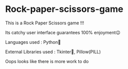 # Rock-paper-scissors-game

This is a Rock Paper Scissors game !!!

Its catchy user interface guarantees 100% enjoyment😉

Languages used :
Python🐍

External Libraries used :
Tkinter📑, Pillow(PILL)

Oops looks like there is more work to do 



